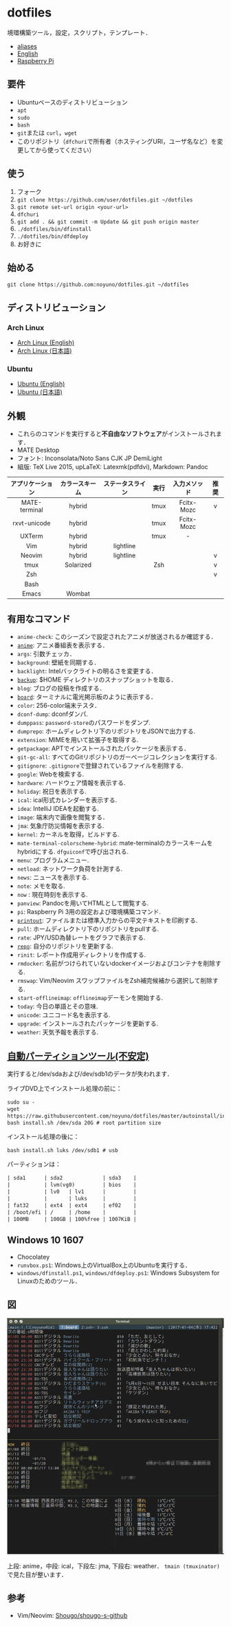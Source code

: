 # dotfiles

境環構築ツール，設定，スクリプト，テンプレート．

- [aliases](https://github.com/noyuno/dotfiles/blob/master/readme-aliases.md)
- [English](https://github.com/noyuno/dotfiles/blob/master/readme.md)
- [Raspberry Pi](https://github.com/noyuno/dotfiles/blob/master/raspberry-pi/readme.md)

## 要件

- Ubuntuベースのディストリビューション
- `apt`
- `sudo`
- `bash`
- `git`または `curl`，`wget`
- このリポジトリ（`dfchuri`で所有者（ホスティングURI，ユーザ名など）を変更してから使ってください）

## 使う

1. フォーク
2. `git clone https://github.com/user/dotfiles.git ~/dotfiles`
3. `git remote set-url origin <your-url>`
4. `dfchuri`
5. `git add . && git commit -m Update && git push origin master`
6. `./dotfiles/bin/dfinstall`
7. `./dotfiles/bin/dfdeploy`
8. お好きに

## 始める

    git clone https://github.com:noyuno/dotfiles.git ~/dotfiles

## ディストリビューション


### Arch Linux

- [Arch Linux (English)](https://github.com/noyuno/dotfiles/blob/master/readme-arch.md)
- [Arch Linux (日本語)](https://github.com/noyuno/dotfiles/blob/master/readme-arch-ja.md)

### Ubuntu

- [Ubuntu (English)](https://github.com/noyuno/dotfiles/blob/master/readme-ubuntu.md)
- [Ubuntu (日本語)](https://github.com/noyuno/dotfiles/blob/master/readme-ubuntu-ja.md)

## 外観

- これらのコマンドを実行すると**不自由なソフトウェア**がインストールされます．
- MATE Desktop
- フォント: Inconsolata/Noto Sans CJK JP DemiLight
- 組版: TeX Live 2015, upLaTeX: Latexmk(pdfdvi), Markdown: Pandoc

| アプリケーション | カラースキーム | ステータスライン | 実行 | 入力メソッド | 推奨 |
|:-------------:|:-----------:|:----------:|:----:|:----------:|:-----------:|
| MATE-terminal | hybrid      |            | tmux | Fcitx-Mozc | v           |
| rxvt-unicode  | hybrid      |            | tmux | Fcitx-Mozc |             |
| UXTerm        | hybrid      |            | tmux | -          |             |
| Vim           | hybrid      | lightline  |      |            |             |
| Neovim        | hybrid      | lightline  |      |            | v           |
| tmux          | Solarized   |            | Zsh  |            | v           |
| Zsh           |             |            |      |            | v           |
| Bash          |             |            |      |            |             |
| Emacs         | Wombat      |            |      |            |             |

## 有用なコマンド

- `anime-check`: このシーズンで設定されたアニメが放送されるか確認する．
- [`anime`](https://noyuno.github.io/blog/2016/12/09/anime/): アニメ番組表を表示する．
- `args`: 引数チェッカ．
- `background`: 壁紙を同期する．
- `backlight`: Intelバックライトの明るさを変更する．
- [`backup`](https://noyuno.github.io/blog/2018-03-17-snapshot): $HOME ディレクトリのスナップショットを取る．
- `blog`: ブログの投稿を作成する．
- [`board`](https://noyuno.github.io/blog/2017/01/01/board/): ターミナルに電光掲示板のように表示する．
- `color`: 256-color端末テスタ．
- `dconf-dump`: dconfダンパ.
- `dumppass`: `password-store`のパスワードをダンプ.
- `dumprepo`: ホームディレクトリ下のリポジトリをJSONで出力する.
- `extension`: MIMEを用いて拡張子を取得する.
- `getpackage`: APTでインストールされたパッケージを表示する．
- `git-gc-all`: すべてのGitリポジトリのガーベージコレクションを実行する.
- `gitignore`: `.gitignore`で登録されているファイルを削除する.
- `google`: Webを検索する.
- `hardware`: ハードウェア情報を表示する.
- `holiday`: 祝日を表示する.
- `ical`: ical形式カレンダーを表示する.
- `idea`: IntelliJ IDEAを起動する.
- `image`: 端末内で画像を閲覧する．
- `jma`: 気象庁防災情報を表示する.
- `kernel`: カーネルを取得，ビルドする.
- `mate-terminal-colorscheme-hybrid`: mate-terminalのカラースキームをhybridにする. `dfguiconf`で呼び出される.
- `menu`: プログラムメニュー.
- `netload`: ネットワーク負荷を計測する.
- `news`: ニュースを表示する.
- `note`: メモを取る.
- `now` : 現在時刻を表示する.
- `panview`: Pandocを用いてHTMLとして閲覧する.
- `pi`: Raspberry Pi 3用の設定および環境構築コマンド.
- [`printout`](https://noyuno.github.io/blog/2017/05/15/printout/): ファイルまたは標準入力からの平文テキストを印刷する.
- `pull`: ホームディレクトリ下のリポジトリをpullする.
- `rate`: JPY/USD為替レートをグラフで表示する.
- [`repo`](https://noyuno.github.io/blog/2017/06/25/repo/): 自分のリポジトリを更新する.
- `rinit`: レポート作成用ディレクトリを作成する.
- `rmdocker`: 名前がつけられていないdockerイメージおよびコンテナを削除する.
- `rmswap`: Vim/Neovim スワップファイルをZsh補完候補から選択して削除する.
- `start-offlineimap`: `offlineimap`デーモンを開始する.
- `today`: 今日の単語とその意味.
- `unicode`: ユニコード名を表示する.
- `upgrade`: インストールされたパッケージを更新する.
- `weather`: 天気予報を表示する.

## [自動パーティションツール(不安定)](https://noyuno.github.io/blog/2017/04/09/crypto/)

実行すると/dev/sdaおよび/dev/sdb1のデータが失われます．

ライブDVD上でインストール処理の前に：

    sudo su -
    wget https://raw.githubusercontent.com/noyuno/dotfiles/master/autoinstall/install.sh
    bash install.sh /dev/sda 20G # root partition size

インストール処理の後に：

    bash install.sh luks /dev/sdb1 # usb

パーティションは：

    | sda1      | sda2             | sda3    |
    |           | lvm(vg0)         | bios    |
    |           | lv0   | lv1      |         |
    |           |       | luks     |         |
    | fat32     | ext4  | ext4     | ef02    |
    | /boot/efi | /     | /home    |         |
    | 100MB     | 100GB | 100%free | 1007KiB |

## Windows 10 1607

- Chocolatey
- `runvbox.ps1`: Windows上のVirtualBox上のUbuntuを実行する．
- `windows/dfinstall.ps1`, `windows/dfdeploy.ps1`: Windows Subsystem for Linuxのためのツール．

## 図

![fig](https://raw.githubusercontent.com/noyuno/dotfiles/master/fig/fig.png)

上段: anime，中段: ical，下段左: jma, 下段右: weather．
`tmain (tmuxinator)`で見た目が整います．

## 参考
- Vim/Neovim: [Shougo/shougo-s-github](https://github.com/Shougo/shougo-s-github)

